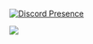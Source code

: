 [![Discord Presence](https://lanyard.cnrad.dev/api/823311116574785636)](https://discord.com/users/823311116574785636) 

![](https://komarev.com/ghpvc/?username=hamptonn&color=lightgrey)


